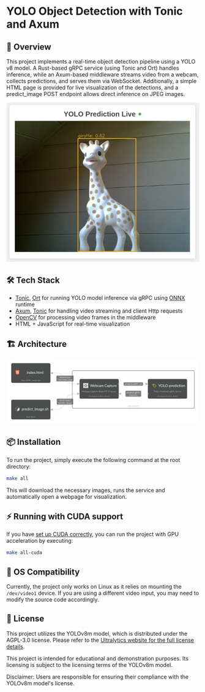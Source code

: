 # YOLO Object Detection with Tonic and Axum

## 📝 Overview

This project implements a real-time object detection pipeline using a YOLO v8 model. A Rust-based gRPC service (using Tonic and Ort) handles inference, while an Axum-based middleware streams video from a webcam, collects predictions, and serves them via WebSocket. Additionally, a simple HTML page is provided for live visualization of the detections, and a predict_image POST endpoint allows direct inference on JPEG images.

![Alt text](./docs/images/sophie.png)

## 🛠️ Tech Stack

  - [Tonic], [Ort] for running YOLO model inference via gRPC using [ONNX] runtime
  - [Axum], [Tonic] for handling video streaming and client Http requests
  - [OpenCV] for processing video frames in the middleware
  - HTML + JavaScript for real-time visualization

## 🏗️ Architecture

![Alt text](./docs/images/yolo-tonic.svg)

## ️📦 Installation

To run the project, simply execute the following command at the root directory:

```sh
make all
```

This will download the necessary images, runs the service and automatically
open a webpage for visualization.

## ⚡ Running with CUDA support

If you have [set up CUDA correctly](docs/setup/nvidia_docker.md), you can run the project with GPU acceleration by executing:

```sh
make all-cuda
```

## 🐧 OS Compatibility

Currently, the project only works on Linux as it relies on mounting the `/dev/video1` device.
If you are using a different video input, you may need to modify the source code accordingly.

## 📄 License

This project utilizes the YOLOv8m model, which is distributed under the AGPL-3.0 license.
Please refer to the [Ultralytics website for the full license details](https://www.ultralytics.com/license).

This project is intended for educational and demonstration purposes.
Its licensing is subject to the licensing terms of the YOLOv8m model.

Disclaimer: Users are responsible for ensuring their compliance with the YOLOv8m model's license.

<!--references-->
[ONNX]: https://onnx.ai/
[Tonic]: https://docs.rs/tonic/latest/tonic/
[Axum]: https://docs.rs/axum/latest/axum/
[Ort]: https://ort.pyke.io/
[OpenCV]: https://opencv.org/
